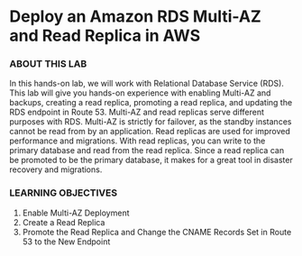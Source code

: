 # Deploy an Amazon RDS Multi-AZ and Read Replica in AWS


### ABOUT THIS LAB
In this hands-on lab, we will work with Relational Database Service (RDS). This lab will give you hands-on experience with enabling Multi-AZ and backups, creating a read replica, promoting a read replica, and updating the RDS endpoint in Route 53. Multi-AZ and read replicas serve different purposes with RDS. Multi-AZ is strictly for failover, as the standby instances cannot be read from by an application. Read replicas are used for improved performance and migrations. With read replicas, you can write to the primary database and read from the read replica. Since a read replica can be promoted to be the primary database, it makes for a great tool in disaster recovery and migrations.


### LEARNING OBJECTIVES
1. Enable Multi-AZ Deployment
2. Create a Read Replica
3. Promote the Read Replica and Change the CNAME Records Set in Route 53 to the New Endpoint